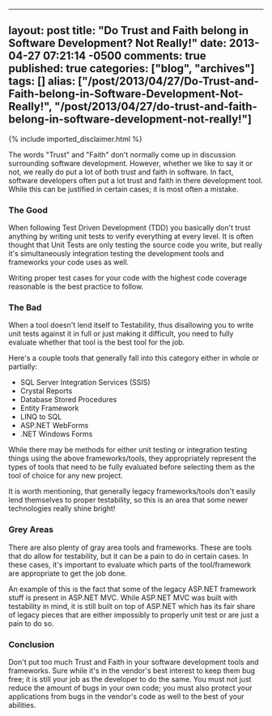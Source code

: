   ---
  layout: post
  title: "Do Trust and Faith belong in Software Development? Not Really!"
  date: 2013-04-27 07:21:14 -0500
  comments: true
  published: true
  categories: ["blog", "archives"]
  tags: []
  alias: ["/post/2013/04/27/Do-Trust-and-Faith-belong-in-Software-Development-Not-Really!", "/post/2013/04/27/do-trust-and-faith-belong-in-software-development-not-really!"]
  ---
<!-- more -->
{% include imported_disclaimer.html %}
<p>The words "Trust" and "Faith" don't normally come up in discussion surrounding software development. However, whether we like to say it or not, we really do put a lot of both trust and faith in software. In fact, software developers often put a lot trust and faith in there development tool. While this can be justified in certain cases; it is most often a mistake.
</p><h3>The Good
</h3><p>When following Test Driven Development (TDD) you basically don't trust anything by writing unit tests to verify everything at every level. It is often thought that Unit Tests are only testing the source code you write, but really it's simultaneously integration testing the development tools and frameworks your code uses as well.
</p><p>Writing proper test cases for your code with the highest code coverage reasonable is the best practice to follow.
</p><h3>The Bad
</h3><p>When a tool doesn't lend itself to Testability, thus disallowing you to write unit tests against it in full or just making it difficult, you need to fully evaluate whether that tool is the best tool for the job.
</p><p>Here's a couple tools that generally fall into this category either in whole or partially:
</p><ul><li>SQL Server Integration Services (SSIS)
</li><li>Crystal Reports
</li><li>Database Stored Procedures
</li><li>Entity Framework
</li><li>LINQ to SQL
</li><li>ASP.NET WebForms
</li><li>.NET Windows Forms
</li></ul><p>While there may be methods for either unit testing or integration testing things using the above frameworks/tools, they appropriately represent the types of tools that need to be fully evaluated before selecting them as the tool of choice for any new project.
</p><p>It is worth mentioning, that generally legacy frameworks/tools don't easily lend themselves to proper testability, so this is an area that some newer technologies really shine bright!
</p><h3>Grey Areas
</h3><p>There are also plenty of gray area tools and frameworks. These are tools that do allow for testability, but it can be a pain to do in certain cases. In these cases, it's important to evaluate which parts of the tool/framework are appropriate to get the job done.
</p><p>An example of this is the fact that some of the legacy ASP.NET framework stuff is present in ASP.NET MVC. While ASP.NET MVC was built with testability in mind, it is still built on top of ASP.NET which has its fair share of legacy pieces that are either impossibly to properly unit test or are just a pain to do so.
</p><h3>Conclusion
</h3><p>Don't put too much Trust and Faith in your software development tools and frameworks. Sure while it's in the vendor's best interest to keep them bug free; it is still your job as the developer to do the same. You must not just reduce the amount of bugs in your own code; you must also protect your applications from bugs in the vendor's code as well to the best of your abilities.</p>
